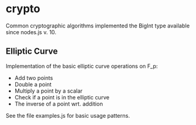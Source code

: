# crypto
Common cryptographic algorithms implemented the BigInt type available since nodes.js v. 10.

## Elliptic Curve
Implementation of the basic elliptic curve operations on F_p:
- Add two points
- Double a point
- Multiply a point by a scalar
- Check if a point is in the elliptic curve
- The inverse of a point wrt. addition

See the file examples.js for basic usage patterns.
